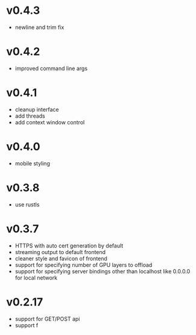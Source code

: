 # v0.4.3

* newline and trim fix

# v0.4.2

* improved command line args

# v0.4.1

* cleanup interface
* add threads
* add context window control

# v0.4.0

* mobile styling

# v0.3.8

* use rustls

# v0.3.7

* HTTPS with auto cert generation by default
* streaming output to default frontend
* cleaner style and favicon of frontend
* support for specifying number of GPU layers to offload
* support for specifying server bindings other than localhost like 0.0.0.0 for local network

# v0.2.17

* support for GET/POST api
* support f